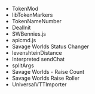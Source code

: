 * TokenMod
* libTokenMarkers
* TokenNameNumber
* DealInit
* SWBennies.js
* apicmd.js
* Savage Worlds Status Changer
* levenshteinDistance
* Interpreted sendChat
* splitArgs
* Savage Worlds - Raise Count
* Savage Worlds Raise Roller
* UniversalVTTImporter